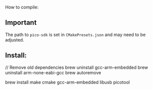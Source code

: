 How to compile:

## Important
The path to `pico-sdk` is set in `CMakePresets.json` and may need to be adjusted.

## Install:

// Remove old dependencies
brew uninstall gcc-arm-embedded
brew uninstall arm-none-eabi-gcc
brew autoremove

brew install make cmake gcc-arm-embedded libusb picotool